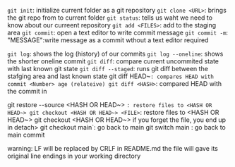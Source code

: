 `git init`: initialize current folder as a git repository
`git clone <URL>`: brings the git repo from <URL> to current folder
`git status`: tells us waht we need to know about our curreent repository
`git add <FILES>`: add <FILES> to the staging area
`git commit`: open a text editor to write commit message
`git commit -m`: "MESSAGE":write message as a commit wthout a text editor required

`git log`: shows the log (history) of our commits
`git log --oneline`: shows the shorter oneline commit 
`git diff`: compare current uncommited state with last known git state
`git diff --staged`: runs git diff between the stafging area and last known state
git diff HEAD~<NUMBER>`: compares HEAD with commit <Number> age (relateive)
git diff <HASH>`: compared HEAD with the commit in <HASH>

git restore --source <HASH OR HEAD~> <FILE>`: restore files to <HASH OR HEAD~>
git checkout <HASH OR HEAD~> <FILE>`: restore files to <HASH OR HEAD~>
git checkout <HASH OR HEAD~> if you forget the file, you end up in detach>
git checkout main`: go back to main
git switch main : go back to main commit 

warning: LF will be replaced by CRLF in README.md
the file will gave its original line endings in your working directory
